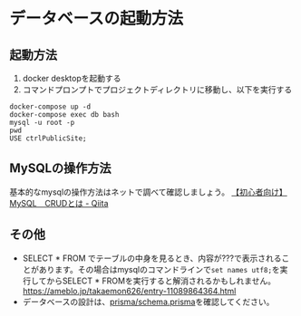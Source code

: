 # データベースの起動方法

## 起動方法

1. docker desktopを起動する
2. コマンドプロンプトでプロジェクトディレクトリに移動し、以下を実行する

```
docker-compose up -d
docker-compose exec db bash
mysql -u root -p
pwd
USE ctrlPublicSite;
```

## MySQLの操作方法

基本的なmysqlの操作方法はネットで調べて確認しましょう。
[【初心者向け】MySQL　CRUDとは - Qiita](https://qiita.com/kt103/items/42878f30236364ad2f66)

## その他

- SELECT * FROM でテーブルの中身を見るとき、内容が???で表示されることがあります。その場合はmysqlのコマンドラインで`set names utf8;`を実行してからSELECT * FROMを実行すると解消されるかもしれません。https://ameblo.jp/takaemon626/entry-11089864364.html
- データベースの設計は、[prisma/schema.prisma](prisma/schema.prisma)を確認してください。
